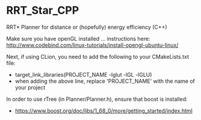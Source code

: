 # RRT_Star_CPP
RRT* Planner for distance or (hopefully) energy efficiency (C++)

Make sure you have openGL installed ... instructions here: http://www.codebind.com/linux-tutorials/install-opengl-ubuntu-linux/

Next, if using CLion, you need to add the following to your CMakeLists.txt file:
- target_link_libraries(PROJECT_NAME -lglut -lGL -lGLU)
- when adding the above line, replace 'PROJECT_NAME' with the name of your project

In order to use rTree (in Planner/Planner.h), ensure that boost is installed:
- https://www.boost.org/doc/libs/1_68_0/more/getting_started/index.html